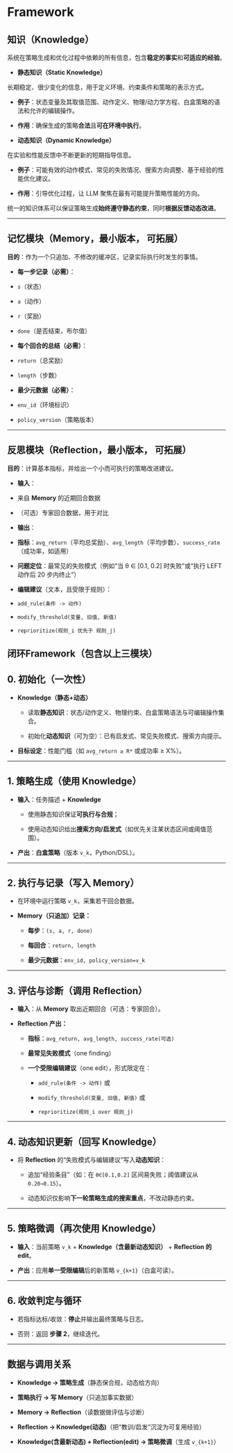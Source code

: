 # Framework

## **知识（Knowledge）**

系统在策略生成和优化过程中依赖的所有信息，包含**稳定的事实**和**可适应的经验**。

* **静态知识（Static Knowledge）**

长期稳定、很少变化的信息，用于定义环境、约束条件和策略的表示方式。

* **例子**：状态变量及其取值范围、动作定义、物理/动力学方程、白盒策略的语法和允许的编辑操作。

* **作用**：确保生成的策略**合法**且**可在环境中执行**。

* **动态知识（Dynamic Knowledge）**

在实验和性能反馈中不断更新的短期指导信息。

* **例子**：可能有效的动作模式、常见的失败情况、搜索方向调整、基于经验的性能优化建议。

* **作用**：引导优化过程，让 LLM 聚焦在最有可能提升策略性能的方向。

统一的知识体系可以保证策略生成**始终遵守静态约束**，同时**根据反馈动态改进**。

---

## **记忆模块（Memory，最小版本， 可拓展）**

**目的**：作为一个只追加、不修改的缓冲区，记录实际执行时发生的事情。

* **每一步记录（必需）**：

* `s`（状态）

* `a`（动作）

* `r`（奖励）

* `done`（是否结束，布尔值）

* **每个回合的总结（必需）**：

* `return`（总奖励）

* `length`（步数）

* **最少元数据（必需）**：

* `env_id`（环境标识）

* `policy_version`（策略版本）

---

## **反思模块（Reflection，最小版本， 可拓展）**

**目的**：计算基本指标，并给出一个小而可执行的策略改进建议。

* **输入**：

* 来自 **Memory** 的近期回合数据

* （可选）专家回合数据，用于对比

* **输出**：

* **指标**：`avg_return`（平均总奖励）、`avg_length`（平均步数）、`success_rate`（成功率，如适用）

* **问题定位**：最常见的失败模式（例如“当 θ ∈ \[0.1, 0.2] 时失败”或“执行 LEFT 动作后 20 步内终止”）

* **编辑建议**（文本，且受限于规则）：

* `add_rule(条件 -> 动作)`

* `modify_threshold(变量, 旧值, 新值)`

* `reprioritize(规则_i 优先于 规则_j)`



## 闭环Framework（包含以上三模块）


## 0. 初始化（一次性）

-   **Knowledge（静态+动态）**
    
    -   读取**静态知识**：状态/动作定义、物理约束、白盒策略语法与可编辑操作集合。
        
    -   初始化**动态知识**（可为空）：已有启发式、常见失败模式、搜索方向提示。
        
-   **目标设定**：性能门槛（如 `avg_return ≥ R*` 或成功率 ≥ X%）。
    

----------

## 1. 策略生成（使用 Knowledge）

-   **输入**：任务描述 + **Knowledge**
    
    -   使用静态知识保证**可执行与合规**；
        
    -   使用动态知识给出**搜索方向/启发式**（如优先关注某状态区间或阈值范围）。
        
-   **产出**：**白盒策略**（版本 `v_k`，Python/DSL）。
    

----------

## 2. 执行与记录（写入 Memory）

-   在环境中运行策略 `v_k`，采集若干回合数据。
    
-   **Memory（只追加）记录：**
    
    -   **每步**：`(s, a, r, done)`
        
    -   **每回合**：`return, length`
        
    -   **最少元数据**：`env_id, policy_version=v_k`
        

----------

## 3. 评估与诊断（调用 Reflection）

-   **输入**：从 **Memory** 取出近期回合（可选：专家回合）。
    
-   **Reflection 产出：**
    
    -   **指标**：`avg_return, avg_length, success_rate(可选)`
        
    -   **最常见失败模式**（one finding）
        
    -   **一个受限编辑建议**（one edit），形式限定在：
        
        -   `add_rule(条件 -> 动作)` 或
            
        -   `modify_threshold(变量, 旧值, 新值)` 或
            
        -   `reprioritize(规则_i over 规则_j)`
            

----------

## 4. 动态知识更新（回写 Knowledge）

-   将 **Reflection** 的“失败模式与编辑建议”写入**动态知识**：
    
    -   追加“经验条目”（如：在 `θ∈[0.1,0.2]` 区间易失败；阈值建议从 `0.20→0.15`）。
        
    -   动态知识仅影响**下一轮策略生成的搜索重点**，不改动静态约束。
        

----------

## 5. 策略微调（再次使用 Knowledge）

-   **输入**：当前策略 `v_k` + **Knowledge（含最新动态知识）** + **Reflection 的 edit**。
    
-   **产出**：应用**单一受限编辑**后的新策略 `v_{k+1}`（白盒可读）。
    

----------

## 6. 收敛判定与循环

-   若指标达标/收敛：**停止**并输出最终策略与日志。
    
-   否则：返回 **步骤 2**，继续迭代。
    

----------

## 数据与调用关系

-   **Knowledge → 策略生成**（静态保合规，动态给方向）
    
-   **策略执行 → 写 Memory**（只追加事实数据）
    
-   **Memory → Reflection**（读数据做评估与诊断）
    
-   **Reflection → Knowledge(动态)**（把“教训/启发”沉淀为可复用经验）
    
-   **Knowledge(含最新动态) + Reflection(edit) → 策略微调**（生成 `v_{k+1}`）
    
